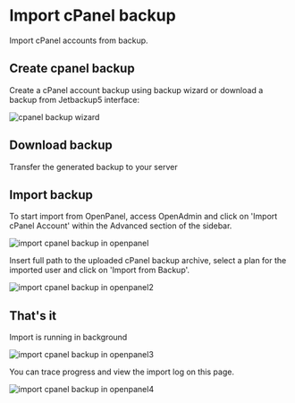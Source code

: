 # Import cPanel backup

Import cPanel accounts from backup.

## Create cpanel backup

Create a cPanel account backup using backup wizard or download a backup from Jetbackup5 interface:

![cpanel backup wizard](https://i.postimg.cc/q7MbhszY/1.png)

## Download backup
Transfer the generated backup to your server

## Import backup
To start import from OpenPanel, access OpenAdmin and click on 'Import cPanel Account' within the Advanced section of the sidebar.

![import cpanel backup in openpanel](/img/panel/v2/cpanelimport.png)

Insert full path to the uploaded cPanel backup archive, select a plan for the imported user and click on 'Import from Backup'.

![import cpanel backup in openpanel2](/img/panel/v2/cpanelimport2.png)

## That's it
Import is running in background

![import cpanel backup in openpanel3](/img/panel/v2/cpanelimport3.png)

You can trace progress and view the import log on this page.

![import cpanel backup in openpanel4](/img/panel/v2/cpanelimport4.png)
